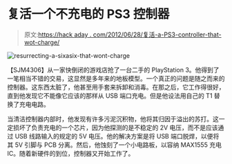 # 复活一个不充电的 PS3 控制器

> 原文:[https://hack aday . com/2012/06/28/复活-a-PS3-controller-that-wot-charge/](https://hackaday.com/2012/06/28/resurrecting-a-ps3-controller-that-wont-charge/)

![](../Images/7fdd619caebab942267dabbb853c5bf8.png "resurrecting-a-sixasix-that-wont-charge")

【SJM4306】从一家快倒闭的游戏店抢了一台二手的 PlayStation 3。他得到了一笔相当不错的交易，这显然是多年来的地板模型。一个真正的问题是随之而来的控制器。这东西太脏了，他甚至用手套来拆卸和消毒。在那之后，它工作得很好，直到他发现它不能像它应该的那样从 USB 端口充电。但是他设法用自己的 T1 替换了充电电路。

当清洁控制器内部时，他发现有许多污泥沉积物，他将其归因于溢出的苏打。这一定损坏了负责充电的一个芯片，因为他探测的是不稳定的 2V 电压，而不是应该通过 USB 线路输入的规定的 5V 电压。他的解决方案是将 USB 端口脱焊，以便将其 5V 引脚与 PCB 分离。然后，他蚀刻了一个小电路板，以容纳 MAX1555 充电 IC。随着新硬件的到位，控制器又开始工作了。